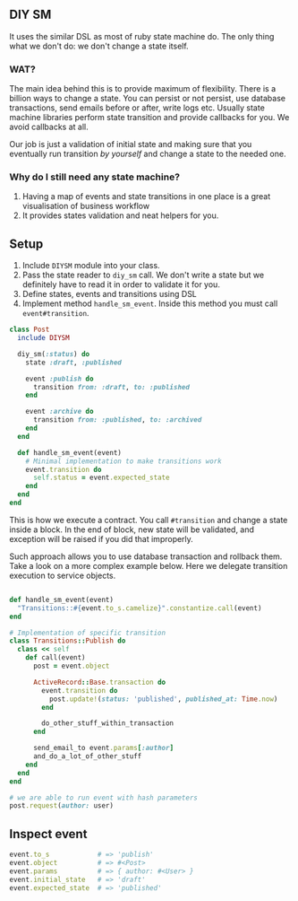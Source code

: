 ## DIY SM

It uses the similar DSL as most of ruby state machine do. The only thing what we don't do: we don't change a state itself.

### WAT?
The main idea behind this is to provide maximum of flexibility. There is a billion ways to change a state.
You can persist or not persist, use database transactions, send emails before or after, write logs etc.
Usually state machine libraries perform state transition and provide callbacks for you. We avoid callbacks at all.

Our job is just a validation of initial state and making sure that you eventually run transition _by yourself_ and change a state to the needed one.

### Why do I still need any state machine?

1. Having a map of events and state transitions in one place is a great visualisation of business workflow
2. It provides states validation and neat helpers for you.

## Setup

1. Include `DIYSM` module into your class.
2. Pass the state reader to `diy_sm` call. We don't write a state but we definitely have to read it in order to validate it for you.
3. Define states, events and transitions using DSL
4. Implement method `handle_sm_event`. Inside this method you must call `event#transition`.


```ruby
class Post
  include DIYSM

  diy_sm(:status) do
    state :draft, :published

    event :publish do
      transition from: :draft, to: :published
    end

    event :archive do
      transition from: :published, to: :archived
    end
  end

  def handle_sm_event(event)
    # Minimal implementation to make transitions work
    event.transition do
      self.status = event.expected_state
    end
  end
end
```

This is how we execute a contract. You call `#transition` and change a state inside a block.
In the end of block, new state will be validated, and exception will be raised if you did that improperly.

Such approach allows you to use database transaction and rollback them. Take a look on a more complex example below. Here we delegate transition execution to service objects.

```ruby

def handle_sm_event(event)
  "Transitions::#{event.to_s.camelize}".constantize.call(event)
end

# Implementation of specific transition
class Transitions::Publish do
  class << self
    def call(event)
      post = event.object

      ActiveRecord::Base.transaction do
        event.transition do
          post.update!(status: 'published', published_at: Time.now)
        end

        do_other_stuff_within_transaction
      end

      send_email_to event.params[:author]
      and_do_a_lot_of_other_stuff
    end
  end
end

# we are able to run event with hash parameters
post.request(author: user)

```

## Inspect event

```ruby
event.to_s            # => 'publish'
event.object          # => #<Post>
event.params          # => { author: #<User> }
event.initial_state   # => 'draft'
event.expected_state  # => 'published'
```


